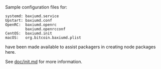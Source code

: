 Sample configuration files for:
```
systemd: baxiumd.service
Upstart: baxiumd.conf
OpenRC:  baxiumd.openrc
         baxiumd.openrcconf
CentOS:  baxiumd.init
macOS:   org.bitcoin.baxiumd.plist
```
have been made available to assist packagers in creating node packages here.

See [doc/init.md](../../doc/init.md) for more information.

